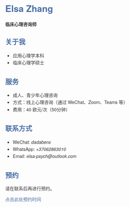 <!DOCTYPE html>
<html lang="zh">
<head>
  <meta charset="UTF-8">
  <title>Elsa Zhang | 临床心理咨询师</title>
  <style>
    body {
      font-family: "Helvetica Neue", sans-serif;
      max-width: 700px;
      margin: 0 auto;
      padding: 2rem;
      background-color: #fdfdfd;
      color: #333;
    }
    h1, h2 {
      color: #4a6fa5;
    }
    ul {
      line-height: 1.6;
    }
    a {
      color: #4a6fa5;
      text-decoration: none;
    }
    a:hover {
      text-decoration: underline;
    }
    .section {
      margin-bottom: 2rem;
    }
  </style>
</head>
<body>
  <h1>Elsa Zhang</h1>
  <p><strong>临床心理咨询师</strong></p>

  <div class="section">
    <h2>关于我</h2>
    <ul>
      <li>应用心理学本科</li>
      <li>临床心理学硕士</li>
    </ul>
  </div>

  <div class="section">
    <h2>服务</h2>
    <ul>
      <li>成人、青少年心理咨询</li>
      <li>方式：线上心理咨询（通过 WeChat、Zoom、Teams 等）</li>
      <li>费用：40 欧元/次（50分钟）</li>
    </ul>
  </div>

  <div class="section">
    <h2>联系方式</h2>
    <ul>
      <li>WeChat: <em>dadabenx</em></li>
      <li>WhatsApp: <em>+37062863010</em></li>
      <li>Email: <em>elsa-psych@outlook.com</em></li>
    </ul>
  </div>

  <div class="section">
    <h2>预约</h2>
    <p>请在联系后再进行预约。</p>
    <p><a href="https://calendly.com/elsa-psych/60" target="_blank">点击此处预约时间</a></p>
  </div>
</body>
</html>
